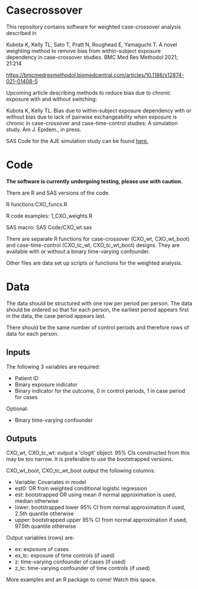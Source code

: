 # Casecrossover
This repository contains software for weighted case-crossover analysis described in 

Kubota K, Kelly TL, Sato T, Pratt N, Roughead E, Yamaguchi T. A novel weighting method to remove bias from within-subject exposure dependency in case-crossover studies. 
BMC Med Res Methodol  2021; 21:214

https://bmcmedresmethodol.biomedcentral.com/articles/10.1186/s12874-021-01408-5

Upcoming article describing methods to reduce bias due to chronic exposure with and without switching:

Kubota K, Kelly TL. Bias due to within-subject exposure dependency with or without bias due to lack of pairwise exchangeability when exposure is chronic in case-crossover and case-time-control studies: A simulation study. Am J. Epidem., in press.

SAS Code for the AJE simulation study can be found [here.](https://github.com/lan-k/Casecrossover/blob/main/SAS%20Code/switching%20simulation%20study%20code.sas)

# Code

**The software is currently undergoing testing, please use with caution.**

There are R and SAS versions of the code. 

R functions:CXO_funcs.R

R code examples: 1_CXO_weights.R

SAS macro: SAS Code/CXO_wt.sas

There are separate R functions for case-crossover (CXO_wt, CXO_wt_boot) and case-time-control (CXO_tc_wt, CXO_tc_wt_boot) designs. They are available with or without a binary time-varying confounder.

Other files are data set up scripts or functions for the weighted analysis.


# Data

The data should be structured with one row per period per person. The data should be ordered so that for each person, the earliest period appears first in the data, the case period appears last.

There should be the same number of control periods and therefore rows of data for each person.

## Inputs

The following 3 variables are required:

- Patient ID
- Binary exposure indicator
- Binary indicator for the outcome, 0 in control periods, 1 in case period for cases

Optional:

- Binary time-varying confounder

## Outputs

CXO_wt, CXO_tc_wt: output a 'clogit' object. 95% CIs constructed from this may be too narrow. It is preferable to use the bootstrapped versions.

CXO_wt_boot, CXO_tc_wt_boot output the following columns:

- Variable: Covariates in model
- est0: OR from weighted conditional logistic regression
- est: bootstrapped OR using mean if normal approximation is used, median otherwise
- lower: bootstrapped lower 95% CI from normal approximation if used, 2.5th quantile otherwise
- upper: bootstrapped upper 95% CI from normal approximation if used, 97.5th quantile otherwise

Output variables (rows) are:

- ex: exposure of cases
- ex_tc: exposure of time controls (if used)
- z: time-varying confounder of cases (if used)
- z_tc: time-varying confounder of time controls (if used)

More examples and an R package to come! Watch this space.
